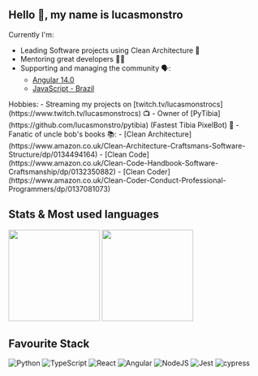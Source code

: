 ## Hello 👋, my name is lucasmonstro

<div>
<div>
Currently I'm:

- Leading Software projects using Clean Architecture 🧼
- Mentoring great developers 👨‍🏫
- Supporting and managing the community 🗣️:  
  - [Angular 14.0](https://www.facebook.com/groups/100629347147514)   
  - [JavaScript - Brazil](https://www.facebook.com/groups/1657010324575146)
</div>

<div>
Hobbies:
- Streaming my projects on [twitch.tv/lucasmonstrocs](https://www.twitch.tv/lucasmonstrocs) 📺
- Owner of [PyTibia](https://github.com/lucasmonstro/pytibia) (Fastest Tibia PixelBot) 🤖
- Fanatic of uncle bob's books 📚:
  - [Clean Architecture](https://www.amazon.co.uk/Clean-Architecture-Craftsmans-Software-Structure/dp/0134494164)
  - [Clean Code](https://www.amazon.co.uk/Clean-Code-Handbook-Software-Craftsmanship/dp/0132350882)
  - [Clean Coder](https://www.amazon.co.uk/Clean-Coder-Conduct-Professional-Programmers/dp/0137081073)
</div>
</div>

## Stats & Most used languages

<div>
  <img height="180em" src="https://github-readme-stats.vercel.app/api?username=lucasmonstro&show_icons=true&theme=dracula&include_all_commits=true&count_private=true"/>
  <img height="180em" src="https://github-readme-stats.vercel.app/api/top-langs/?username=lucasmonstro&layout=compact&langs_count=8&theme=dracula"/>
</div>

## Favourite Stack

![Python](https://img.shields.io/badge/python-3670A0?style=for-the-badge&logo=python&logoColor=ffdd54)
![TypeScript](https://img.shields.io/badge/typescript-%23007ACC.svg?style=for-the-badge&logo=typescript&logoColor=white)
![React](https://img.shields.io/badge/react-%2320232a.svg?style=for-the-badge&logo=react&logoColor=%2361DAFB)
![Angular](https://img.shields.io/badge/angular-%23DD0031.svg?style=for-the-badge&logo=angular&logoColor=white)
![NodeJS](https://img.shields.io/badge/node.js-6DA55F?style=for-the-badge&logo=node.js&logoColor=white)
![Jest](https://img.shields.io/badge/-jest-%23C21325?style=for-the-badge&logo=jest&logoColor=white)
![cypress](https://img.shields.io/badge/-cypress-%23E5E5E5?style=for-the-badge&logo=cypress&logoColor=058a5e)

